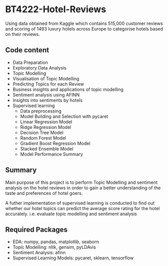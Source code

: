 # BT4222-Hotel-Reviews
Using data obtained from Kaggle which contains 515,000 customer reviews and scoring of 1493 luxury hotels across Europe to categorise hotels based on their reviews.

## Code content
- Data Preparation 
- Exploratory Data Analysis
- Topic Modelling 
- Visualisation of Topic Modelling
- Predicting Topics for each Review
- Business insights and applications of topic modelling 
- Sentiment analysis using AFINN
- Insights into sentiments by hotels
- Supervised learning
  - Data preprocessing 
  - Model Building and Selection with pycaret
  - Linear Regression Model
  - Ridge Regression Model
  - Decision Tree Model
  - Random Forest Model
  - Gradient Boost Regression Model
  - Stacked Ensemble Model
  - Model Performance Summary
  
## Summary
Main purpose of this project is to perform Topic Modelling and sentiment analysis on the hotel reviews in order to gain a better understanding of the taste and preferences of hotel goers.   
  
A futher implementation of supervised learning is conducted to find out whether our hotel topics can predict the average score rating for the hotel accurately. i.e. evaluate topic modelling and sentiment analysis

## Required Packages
- EDA: numpy, pandas, matplotlib, seaborn
- Topic Modelling: nltk, gensim, pyLDAvis
- Sentiment Analysis: afinn
- Supervised Learning Models: pycaret, sklearn, tensorflow

